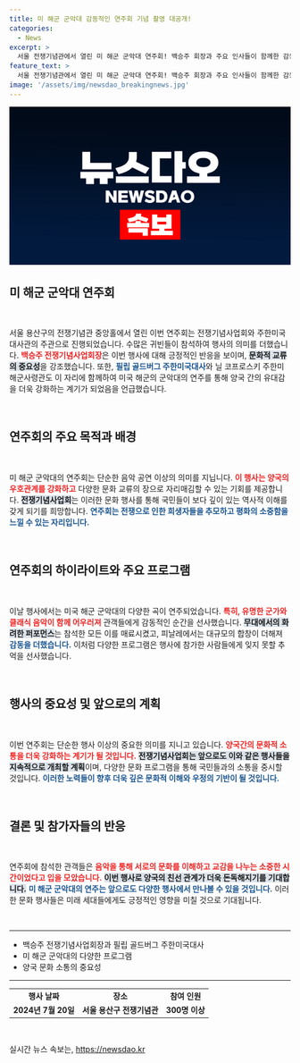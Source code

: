 ```yaml
---
title: 미 해군 군악대 감동적인 연주회 기념 촬영 대공개!
categories:
  - News
excerpt: >
  서울 전쟁기념관에서 열린 미 해군 군악대 연주회! 백승주 회장과 주요 인사들이 함께한 감동의 순간을 놓치지 마세요. 역사와 음악이 만나는 특별한 시간을 경험해보세요!
feature_text: >
  서울 전쟁기념관에서 열린 미 해군 군악대 연주회! 백승주 회장과 주요 인사들이 함께한 감동의 순간을 놓치지 마세요. 역사와 음악이 만나는 특별한 시간을 경험해보세요!
image: '/assets/img/newsdao_breakingnews.jpg'
---
```


<p><img src="/assets/img/newsdao_breakingnews.jpg" alt="ontimetimes 속보" /></p>

<h2 data-ke-size="size26">미 해군 군악대 연주회</h2>

<p data-ke-size="size16">&nbsp;</p>

<p>서울 용산구의 전쟁기념관 중앙홀에서 열린 이번 연주회는 전쟁기념사업회와 주한미국대사관의 주관으로 진행되었습니다. 수많은 귀빈들이 참석하여 행사의 의미를 더했습니다. <b><span style="color: #ee2323;">백승주 전쟁기념사업회장</span></b>은 이번 행사에 대해 긍정적인 반응을 보이며, <b><span style="background-color: #21538527;">문화적 교류의 중요성</span></b>을 강조했습니다. 또한, <b><span style="color: #1a5490;">필립 골드버그 주한미국대사</span></b>와 닐 코프로스키 주한미해군사령관도 이 자리에 함께하여 미국 해군의 군악대의 연주를 통해 양국 간의 유대감을 더욱 강화하는 계기가 되었음을 언급했습니다.</p>

<p data-ke-size="size16">&nbsp;</p>

<h2 data-ke-size="size26">연주회의 주요 목적과 배경</h2>

<p data-ke-size="size16">&nbsp;</p>

<p>미 해군 군악대의 연주회는 단순한 음악 공연 이상의 의미를 지닙니다. <b><span style="color: #ee2323;">이 행사는 양국의 우호관계를 강화하고</span></b> 다양한 문화 교류의 장으로 자리매김할 수 있는 기회를 제공합니다. <b><span style="background-color: #21538527;">전쟁기념사업회</span></b>는 이러한 문화 행사를 통해 국민들이 보다 깊이 있는 역사적 이해를 갖게 되기를 희망합니다. <b><span style="color: #1a5490;">연주회는 전쟁으로 인한 희생자들을 추모하고 평화의 소중함을 느낄 수 있는 자리입니다.</span></b></p>

<p data-ke-size="size16">&nbsp;</p>

<h2 data-ke-size="size26">연주회의 하이라이트와 주요 프로그램</h2>

<p data-ke-size="size16">&nbsp;</p>

<p>이날 행사에서는 미국 해군 군악대의 다양한 곡이 연주되었습니다. <b><span style="color: #ee2323;">특히, 유명한 군가와 클래식 음악이 함께 어우러져</span></b> 관객들에게 감동적인 순간을 선사했습니다. <b><span style="background-color: #21538527;">무대에서의 화려한 퍼포먼스</span></b>는 참석한 모든 이를 매료시켰고, 피날레에서는 대규모의 합창이 더해져 <b><span style="color: #1a5490;">감동을 더했습니다.</span></b> 이처럼 다양한 프로그램은 행사에 참가한 사람들에게 잊지 못할 추억을 선사했습니다.</p>

<p data-ke-size="size16">&nbsp;</p>

<h2 data-ke-size="size26">행사의 중요성 및 앞으로의 계획</h2>

<p data-ke-size="size16">&nbsp;</p>

<p>이번 연주회는 단순한 행사 이상의 중요한 의미를 지니고 있습니다. <b><span style="color: #ee2323;">양국간의 문화적 소통을 더욱 강화하는 계기가 될 것입니다.</span></b> <b><span style="background-color: #21538527;">전쟁기념사업회는 앞으로도 이와 같은 행사들을 지속적으로 개최할 계획</span></b>이며, 다양한 문화 프로그램을 통해 국민들과의 소통을 중시할 것입니다. <b><span style="color: #1a5490;">이러한 노력들이 향후 더욱 깊은 문화적 이해와 우정의 기반이 될 것입니다.</span></b></p>

<p data-ke-size="size16">&nbsp;</p>

<h2 data-ke-size="size26">결론 및 참가자들의 반응</h2>

<p data-ke-size="size16">&nbsp;</p>

<p>연주회에 참석한 관객들은 <b><span style="color: #ee2323;">음악을 통해 서로의 문화를 이해하고 교감을 나누는 소중한 시간이었다고 입을 모았습니다.</span></b> <b><span style="background-color: #21538527;">이번 행사로 양국의 친선 관계가 더욱 돈독해지기를 기대합니다.</span></b> <b><span style="color: #1a5490;">미 해군 군악대의 연주는 앞으로도 다양한 행사에서 만나볼 수 있을 것입니다.</span></b> 이러한 문화 행사들은 미래 세대들에게도 긍정적인 영향을 미칠 것으로 기대됩니다.</p>

<p data-ke-size="size16">&nbsp;</p>

<hr>

<ul>
  <li>백승주 전쟁기념사업회장과 필립 골드버그 주한미국대사</li>
  <li>미 해군 군악대의 다양한 프로그램</li>
  <li>양국 문화 소통의 중요성</li>
</ul>

<hr>

<table style="width: 100%;">
  <tr>
    <td style="text-align: center; height: 17px;"><b>행사 날짜</b></td>
    <td style="text-align: center; height: 17px;"><b>장소</b></td>
    <td style="text-align: center; height: 17px;"><b>참여 인원</b></td>
  </tr>
  <tr>
    <td style="text-align: center; height: 17px;"><b>2024년 7월 20일</b></td>
    <td style="text-align: center; height: 17px;"><b>서울 용산구 전쟁기념관</b></td>
    <td style="text-align: center; height: 17px;"><b>300명 이상</b></td>
  </tr>
</table>

<p data-ke-size="size16">&nbsp;</p>
실시간 뉴스 속보는, <a href="https://newsdao.kr" rel="dofollow">https://newsdao.kr</a>


